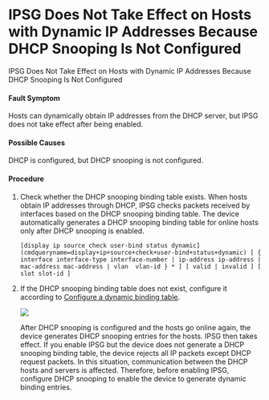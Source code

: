 IPSG Does Not Take Effect on Hosts with Dynamic IP Addresses Because DHCP Snooping Is Not Configured
====================================================================================================

IPSG Does Not Take Effect on Hosts with Dynamic IP Addresses Because DHCP Snooping Is Not Configured

#### Fault Symptom

Hosts can dynamically obtain IP addresses from the DHCP server, but IPSG does not take effect after being enabled.

#### Possible Causes

DHCP is configured, but DHCP snooping is not configured.


#### Procedure

1. Check whether the DHCP snooping binding table exists. When hosts obtain IP addresses through DHCP, IPSG checks packets received by interfaces based on the DHCP snooping binding table. The device automatically generates a DHCP snooping binding table for online hosts only after DHCP snooping is enabled.
   
   
   ```
   [display ip source check user-bind status dynamic](cmdqueryname=display+ip+source+check+user-bind+status+dynamic) [ { interface interface-type interface-number | ip-address ip-address | mac-address mac-address | vlan  vlan-id } * ] [ valid | invalid ] [ slot slot-id ] 
   ```
2. If the DHCP snooping binding table does not exist, configure it according to [Configure a dynamic binding table](galaxy_IPSG_cfg_0011.html#EN-US_TASK_0000001512849694__cmd381714015111).
   
   ![](public_sys-resources/note_3.0-en-us.png) 
   
   After DHCP snooping is configured and the hosts go online again, the device generates DHCP snooping entries for the hosts. IPSG then takes effect. If you enable IPSG but the device does not generate a DHCP snooping binding table, the device rejects all IP packets except DHCP request packets. In this situation, communication between the DHCP hosts and servers is affected. Therefore, before enabling IPSG, configure DHCP snooping to enable the device to generate dynamic binding entries.